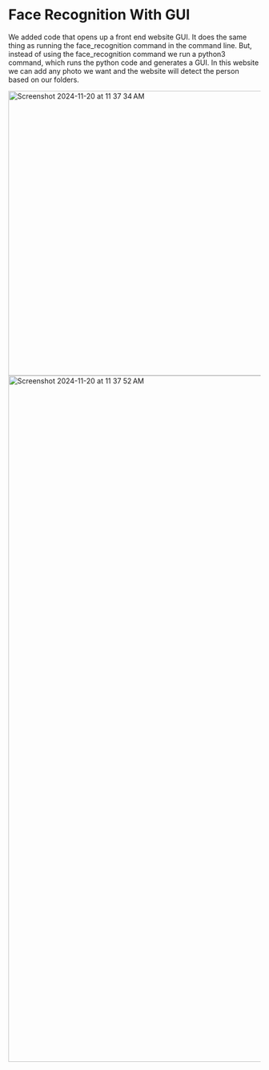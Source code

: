 # Face Recognition With GUI 
We added code that opens up a front end website GUI. It does the same thing as running the face_recognition command in the command line. But, instead of using the face_recognition command we run a python3 command, which runs the python code and generates a GUI. In this website we can add any photo we want and the website will detect the person based on our folders.

<img width="568" alt="Screenshot 2024-11-20 at 11 37 34 AM" src="https://github.com/user-attachments/assets/cbfc58cf-e77e-41b8-9dc9-6fc63a261142">

<img width="1369" alt="Screenshot 2024-11-20 at 11 37 52 AM" src="https://github.com/user-attachments/assets/26bd999b-103d-4bcd-9eac-ad310e26c0ad">


